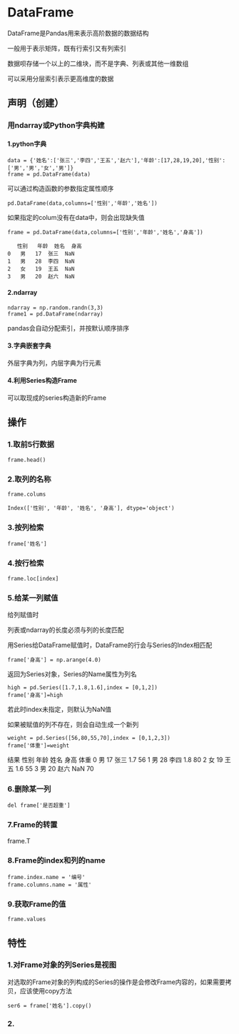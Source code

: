 # DataFrame

DataFrame是Pandas用来表示高阶数据的数据结构

一般用于表示矩阵，既有行索引又有列索引

数据呗存储一个以上的二维块，而不是字典、列表或其他一维数组

可以采用分层索引表示更高维度的数据

## 声明（创建）
### 用ndarray或Python字典构建
#### 1.python字典

    data = {'姓名':['张三','李四','王五','赵六'],'年龄':[17,28,19,20],'性别':['男','男','女','男']}
    frame = pd.DataFrame(data)
    
可以通过构造函数的参数指定属性顺序

    pd.DataFrame(data,columns=['性别','年龄','姓名'])
    
如果指定的colum没有在data中，则会出现缺失值

    frame = pd.DataFrame(data,columns=['性别','年龄','姓名','身高'])
    
       性别	年龄	姓名	身高
    0	男	17	张三	NaN
    1	男	28	李四	NaN
    2	女	19	王五	NaN
    3	男	20	赵六	NaN
    
#### 2.ndarray

    ndarray = np.random.randn(3,3)
    frame1 = pd.DataFrame(ndarray)

pandas会自动分配索引，并按默认顺序排序

#### 3.字典嵌套字典
外层字典为列，内层字典为行元素

#### 4.利用Series构造Frame
可以取现成的series构造新的Frame
    
## 操作

### 1.取前5行数据

    frame.head()

### 2.取列的名称
    
    frame.colums
    
    Index(['性别', '年龄', '姓名', '身高'], dtype='object')
    
   
### 3.按列检索
    frame['姓名']
    
### 4.按行检索
    frame.loc[index]
    
### 5.给某一列赋值
给列赋值时

列表或ndarray的长度必须与列的长度匹配

用Series给DataFrame赋值时，DataFrame的行会与Series的Index相匹配

    frame['身高'] = np.arange(4.0)
    
返回为Series对象，Series的Name属性为列名

    high = pd.Series([1.7,1.8,1.6],index = [0,1,2])
    frame['身高']=high
    
若此时index未指定，则默认为NaN值

如果被赋值的列不存在，则会自动生成一个新列

    weight = pd.Series([56,80,55,70],index = [0,1,2,3])
    frame['体重']=weight
    
结果
      性别	年龄	姓名	身高	体重
    0	男	17	张三	1.7	56
    1	男	28	李四	1.8	80
    2	女	19	王五	1.6	55
    3	男	20	赵六	NaN	70

### 6.删除某一列

    del frame['是否超重']

### 7.Frame的转置

  frame.T


### 8.Frame的index和列的name

    frame.index.name = '编号'
    frame.columns.name = '属性'

### 9.获取Frame的值
    
    frame.values

## 特性

### 1.对Frame对象的列Series是视图

对选取的Frame对象的列构成的Series的操作是会修改Frame内容的，如果需要拷贝，应该使用copy方法

    ser6 = frame['姓名'].copy()

### 2.
